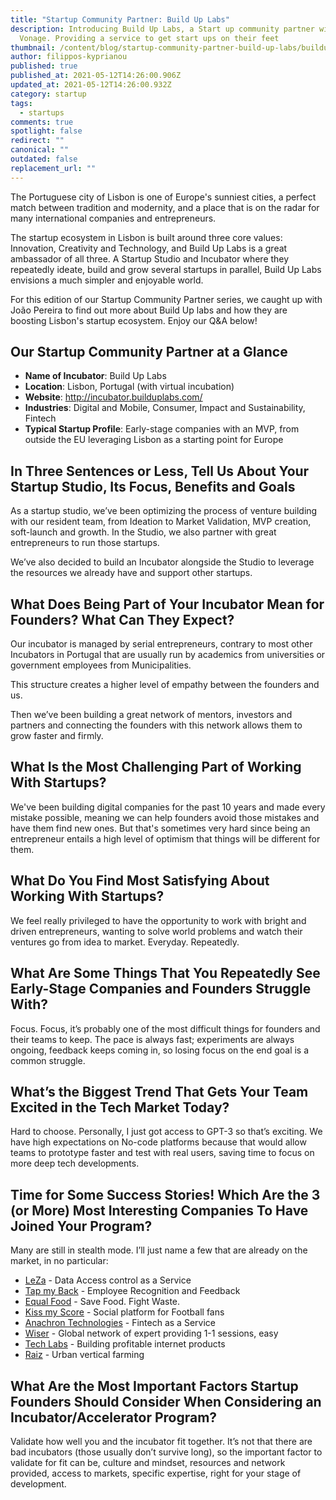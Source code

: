 ```yaml
---
title: "Startup Community Partner: Build Up Labs"
description: Introducing Build Up Labs, a Start up community partner with
  Vonage. Providing a service to get start ups on their feet
thumbnail: /content/blog/startup-community-partner-build-up-labs/builduplabs_1200x600.png
author: filippos-kyprianou
published: true
published_at: 2021-05-12T14:26:00.906Z
updated_at: 2021-05-12T14:26:00.932Z
category: startup
tags:
  - startups
comments: true
spotlight: false
redirect: ""
canonical: ""
outdated: false
replacement_url: ""
---
```

The Portuguese city of Lisbon is one of Europe's sunniest cities, a perfect match between tradition and modernity, and a place that is on the radar for many international companies and entrepreneurs. 

The startup ecosystem in Lisbon is built around three core values: Innovation, Creativity and Technology, and Build Up Labs is a great ambassador of all three. A Startup Studio and Incubator where they repeatedly ideate, build and grow several startups in parallel, Build Up Labs envisions a much simpler and enjoyable world.

For this edition of our Startup Community Partner series, we caught up with João Pereira to find out more about Build Up labs and how they are boosting Lisbon's startup ecosystem. Enjoy our Q&A below!

## Our Startup Community Partner at a Glance

* **Name of Incubator**:  Build Up Labs
* **Location**:  Lisbon, Portugal (with virtual incubation)
* **Website**:   http://incubator.builduplabs.com/
* **Industries**: Digital and Mobile, Consumer, Impact and Sustainability, Fintech
* **Typical Startup Profile**: Early-stage companies with an MVP, from outside the EU leveraging Lisbon as a starting point for Europe

## In Three Sentences or Less, Tell Us About Your Startup Studio, Its Focus, Benefits and Goals

As a startup studio, we’ve been optimizing the process of venture building with our resident team, from Ideation to Market Validation, MVP creation, soft-launch and growth. In the Studio, we also partner with great entrepreneurs to run those startups.

We’ve also decided to build an Incubator alongside the Studio to leverage the resources we already have and support other startups.

## What Does Being Part of Your Incubator Mean for Founders? What Can They Expect?

Our incubator is managed by serial entrepreneurs, contrary to most other Incubators in Portugal that are usually run by academics from universities or government employees from Municipalities.

This structure creates a higher level of empathy between the founders and us.

Then we’ve been building a great network of mentors, investors and partners and connecting the founders with this network allows them to grow faster and firmly.

## What Is the Most Challenging Part of Working With Startups?

We've been building digital companies for the past 10 years and made every mistake possible, meaning we can help founders avoid those mistakes and have them find new ones. But that's sometimes very hard since being an entrepreneur entails a high level of optimism that things will be different for them.

## What Do You Find Most Satisfying About Working With Startups?

We feel really privileged to have the opportunity to work with bright and driven entrepreneurs, wanting to solve world problems and watch their ventures go from idea to market. Everyday. Repeatedly. 

## What Are Some Things That You Repeatedly See Early-Stage Companies and Founders Struggle With?

Focus. Focus, it’s probably one of the most difficult things for founders and their teams to keep. The pace is always fast; experiments are always ongoing, feedback keeps coming in, so losing focus on the end goal is a common struggle.

## What’s the Biggest Trend That Gets Your Team Excited in the Tech Market Today?

Hard to choose. Personally, I just got access to GPT-3 so that’s exciting.
We have high expectations on No-code platforms because that would allow teams to prototype faster and test with real users, saving time to focus on more deep tech developments.

## Time for Some Success Stories! Which Are the 3 (or More) Most Interesting Companies To Have Joined Your Program?

Many are still in stealth mode. I’ll just name a few that are already on the market, in no particular:

* [LeZa](https://glasc.io/leza/) - Data Access control as a Service
* [Tap my Back](http://tapmyback.com/) - Employee Recognition and Feedback
* [Equal Food](https://www.equalfood.co/) - Save Food. Fight Waste.
* [Kiss my Score](https://kissmyscore.com/) - Social platform for Football fans
* [Anachron Technologies](https://www.anachrontech.com/) - Fintech as a Service
* [Wiser](https://getwiser.net/) - Global network of expert providing 1-1 sessions, easy
* [Tech Labs](https://techlabs.studio/) - Building profitable internet products
* [Raiz](https://www.raiz.farm/) - Urban vertical farming

## What Are the Most Important Factors Startup Founders Should Consider When Considering an Incubator/Accelerator Program?

Validate how well you and the incubator fit together. It’s not that there are bad incubators (those usually don’t survive long), so the important factor to validate for fit can be, culture and mindset, resources and network provided, access to markets, specific expertise, right for your stage of development.
